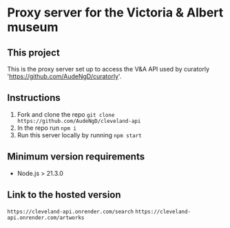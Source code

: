 # Proxy server for the Victoria & Albert museum

## This project
This is the proxy server set up to access the V&A API used by curatorly 'https://github.com/AudeNgD/curatorly'.

## Instructions
1. Fork and clone the repo `git clone https://github.com/AudeNgD/cleveland-api`
2. In the repo run `npm i`
3. Run this server locally by running `npm start`

## Minimum version requirements
- Node.js > 21.3.0

## Link to the hosted version
`https://cleveland-api.onrender.com/search`
`https://cleveland-api.onrender.com/artworks`
